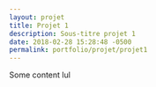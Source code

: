 ```yaml
---
layout: projet
title: Projet 1
description: Sous-titre projet 1
date: 2018-02-28 15:28:48 -0500
permalink: portfolio/projet/projet1
---
```


Some content lul